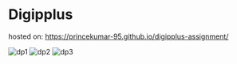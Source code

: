 # Digipplus

hosted on: https://princekumar-95.github.io/digipplus-assignment/

![dp1](https://user-images.githubusercontent.com/107292660/202888648-959b69ac-5507-4a6a-8d3f-07f0b9ba5318.JPG)
![dp2](https://user-images.githubusercontent.com/107292660/202888651-cfa523ce-5dde-4ec8-8db1-8d419db6b260.JPG)
![dp3](https://user-images.githubusercontent.com/107292660/202888653-ba440f05-04ac-417c-90bf-bf2a95754589.JPG)
